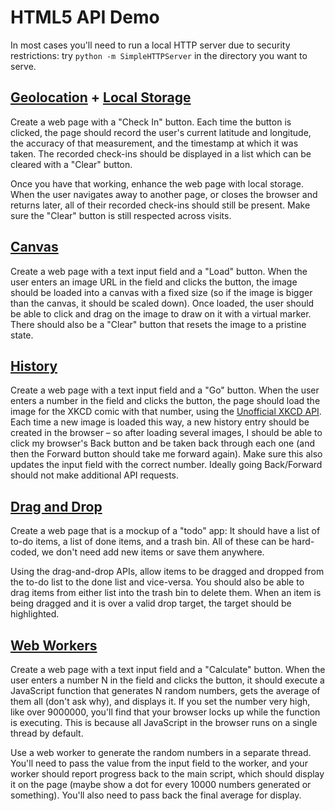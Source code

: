 # HTML5 API Demo

In most cases you'll need to run a local HTTP server due to security restrictions: try `python -m SimpleHTTPServer` in the directory you want to serve.

## [Geolocation](https://developer.mozilla.org/en-US/docs/WebAPI/Using_geolocation) + [Local Storage](https://developer.mozilla.org/en-US/docs/Web/Guide/API/DOM/Storage)

Create a web page with a "Check In" button. Each time the button is clicked, the page should record the user's current latitude and longitude, the accuracy of that measurement, and the timestamp at which it was taken. The recorded check-ins should be displayed in a list which can be cleared with a "Clear" button.

Once you have that working, enhance the web page with local storage. When the user navigates away to another page, or closes the browser and returns later, all of their recorded check-ins should still be present. Make sure the "Clear" button is still respected across visits.

## [Canvas](https://developer.mozilla.org/en-US/docs/Web/Guide/HTML/Canvas_tutorial)

Create a web page with a text input field and a "Load" button. When the user enters an image URL in the field and clicks the button, the image should be loaded into a canvas with a fixed size (so if the image is bigger than the canvas, it should be scaled down). Once loaded, the user should be able to click and drag on the image to draw on it with a virtual marker. There should also be a "Clear" button that resets the image to a pristine state.

## [History](https://developer.mozilla.org/en-US/docs/Web/Guide/API/DOM/Manipulating_the_browser_history)

Create a web page with a text input field and a "Go" button. When the user enters a number in the field and clicks the button, the page should load the image for the XKCD comic with that number, using the [Unofficial XKCD API](https://github.com/tibbon/xkcd_api_unofficial). Each time a new image is loaded this way, a new history entry should be created in the browser &ndash; so after loading several images, I should be able to click my browser's Back button and be taken back through each one (and then the Forward button should take me forward again). Make sure this also updates the input field with the correct number. Ideally going Back/Forward should not make additional API requests.

## [Drag and Drop](https://developer.mozilla.org/en-US/docs/DragDrop/Drag_and_Drop)

Create a web page that is a mockup of a "todo" app: It should have a list of to-do items, a list of done items, and a trash bin. All of these can be hard-coded, we don't need add new items or save them anywhere.

Using the drag-and-drop APIs, allow items to be dragged and dropped from the to-do list to the done list and vice-versa. You should also be able to drag items from either list into the trash bin to delete them. When an item is being dragged and it is over a valid drop target, the target should be highlighted.

## [Web Workers](https://developer.mozilla.org/en-US/docs/Web/Guide/Performance/Using_web_workers)

Create a web page with a text input field and a "Calculate" button. When the user enters a number N in the field and clicks the button, it should execute a JavaScript function that generates N random numbers, gets the average of them all (don't ask why), and displays it. If you set the number very high, like over 9000000, you'll find that your browser locks up while the function is executing. This is because all JavaScript in the browser runs on a single thread by default.

Use a web worker to generate the random numbers in a separate thread. You'll need to pass the value from the input field to the worker, and your worker should report progress back to the main script, which should display it on the page (maybe show a dot for every 10000 numbers generated or something). You'll also need to pass back the final average for display.
